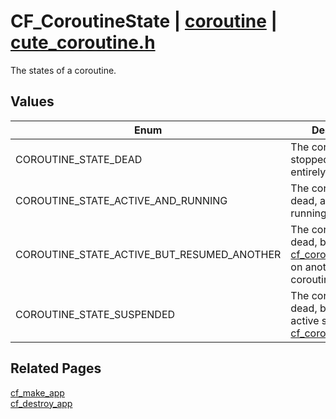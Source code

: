 # CF_CoroutineState | [coroutine](https://github.com/RandyGaul/cute_framework/blob/master/docs/coroutine_readme.md) | [cute_coroutine.h](https://github.com/RandyGaul/cute_framework/blob/master/include/cute_coroutine.h)

The states of a coroutine.

## Values

Enum | Description
--- | ---
COROUTINE_STATE_DEAD | The coroutine has stopped running entirely.
COROUTINE_STATE_ACTIVE_AND_RUNNING | The coroutine is not dead, and currently running.
COROUTINE_STATE_ACTIVE_BUT_RESUMED_ANOTHER | The coroutine is not dead, but has called [cf_coroutine_resume](https://github.com/RandyGaul/cute_framework/blob/master/docs/coroutine/cf_coroutine_resume.md) on another coroutine.
COROUTINE_STATE_SUSPENDED | The coroutine is not dead, but is not active since it called [cf_coroutine_yield](https://github.com/RandyGaul/cute_framework/blob/master/docs/coroutine/cf_coroutine_yield.md).

## Related Pages

[cf_make_app](https://github.com/RandyGaul/cute_framework/blob/master/docs/app/cf_make_app.md)  
[cf_destroy_app](https://github.com/RandyGaul/cute_framework/blob/master/docs/app/cf_destroy_app.md)  

